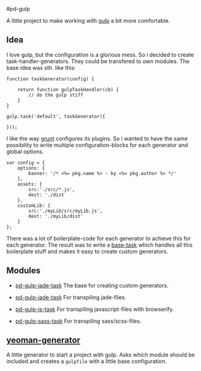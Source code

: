 #pd-gulp

A little project to make working with [gulp](https://github.com/gulpjs/gulp) a bit more comfortable.


## Idea

I love gulp, but the configuration is a glorious mess. So i decided to create task-handler-generators. They could be transfered to own modules. The base idea was sth. like this:

	function taskGenerator(config) {
	
		return function gulpTaskHandler(cb) {
			// do the gulp stiff
		}
	}
	
	gulp.task('default', taskGenerator({
		
	}));

I like the way [grunt](http://gruntjs.com/) configures its plugins. So i wanted to have the same possibility to write multiple configuration-blocks for each generator and global options.

	var config = {
		options: {
			banner: '/* <%= pkg.name %> - by <%= pkg.author %> */'
		},
		assets: {
			src:'./src/*.js',
			dest: './dist
		},
		customLib: {
			src:'./myLib/src/myLib.js',
			dest: './myLib/dist'
		}
	};
	
There was a lot of boilerplate-code for each generator to achieve this for each generator. The result was to write a [base-task](https://github.com/platdesign/pd-gulp-base-task) which handles all this boilerplate stuff and makes it easy to create custom generators.



## Modules

- [pd-gulp-jade-task](https://github.com/platdesign/pd-gulp-base-task) The base for creating custom generators.

- [pd-gulp-jade-task](https://github.com/platdesign/pd-gulp-jade-task) For transpiling jade-files.

- [pd-gulp-js-task](https://github.com/platdesign/pd-gulp-js-task) For transpiling javascript-files with browserify.

- [pd-gulp-sass-task](https://github.com/platdesign/pd-gulp-sass-task) For transpiling sass/scss-files.


## [yeoman-generator](https://github.com/platdesign/generator-pd-gulp)

A little generator to start a project with gulp. Asks which module should be included and creates a `gulpfile` with a little base configuration.